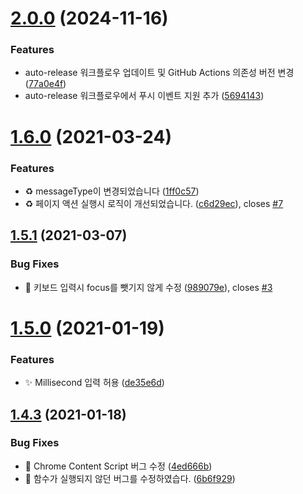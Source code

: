 # [2.0.0](https://github.com/divlook/ticketing-timer/compare/v1.6.0...v2.0.0) (2024-11-16)


### Features

* auto-release 워크플로우 업데이트 및 GitHub Actions 의존성 버전 변경 ([77a0e4f](https://github.com/divlook/ticketing-timer/commit/77a0e4f1dbf5917fa3cd5d5bfafb859f4fb0c81e))
* auto-release 워크플로우에서 푸시 이벤트 지원 추가 ([5694143](https://github.com/divlook/ticketing-timer/commit/5694143f3b477095ded0289e52cac9a89be20405))



# [1.6.0](https://github.com/divlook/ticketing-timer/compare/v1.5.1...v1.6.0) (2021-03-24)


### Features

* :recycle: messageType이 변경되었습니다 ([1ff0c57](https://github.com/divlook/ticketing-timer/commit/1ff0c5715d7db45ec4dd60daac7dff5931701ef4))
* :recycle: 페이지 액션 실행시 로직이 개선되었습니다. ([c6d29ec](https://github.com/divlook/ticketing-timer/commit/c6d29ec28a2af151e3913416847ac779496274eb)), closes [#7](https://github.com/divlook/ticketing-timer/issues/7)



## [1.5.1](https://github.com/divlook/ticketing-timer/compare/v1.5.0...v1.5.1) (2021-03-07)


### Bug Fixes

* :bug: 키보드 입력시 focus를 뺏기지 않게 수정 ([989079e](https://github.com/divlook/ticketing-timer/commit/989079ed44f0252d22b3ca77c920e306c159af25)), closes [#3](https://github.com/divlook/ticketing-timer/issues/3)



# [1.5.0](https://github.com/divlook/ticketing-timer/compare/v1.4.3...v1.5.0) (2021-01-19)


### Features

* :sparkles: Millisecond 입력 허용 ([de35e6d](https://github.com/divlook/ticketing-timer/commit/de35e6d09e2ca7b04b12ddc9fe00683f8878f40d))



## [1.4.3](https://github.com/divlook/ticketing-timer/compare/v1.4.2...v1.4.3) (2021-01-18)


### Bug Fixes

* :bug: Chrome Content Script 버그 수정 ([4ed666b](https://github.com/divlook/ticketing-timer/commit/4ed666b86a370949dd59b5d3c331903869a7257b))
* 🐛 함수가 실행되지 않던 버그를 수정하였습다. ([6b6f929](https://github.com/divlook/ticketing-timer/commit/6b6f929791687e3a2dbd551f54c2aaa5e8180235))



